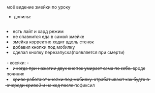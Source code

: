 моё видение змейки по уроку
- допилы:
<br>
<li>есть лайт и хард режим</li>
<li>не спавнится еда в самой змейке</li>
<li>змейка корректно ходит вдоль стенок</li>
<li>добавил кнопки под мобилку</li>
<li>сделал кнопку перезапуска(появляется при смерти)</li>
<br>
- косяки:
- <br>
<li>и̶н̶о̶г̶д̶а̶ ̶п̶р̶и̶ ̶н̶а̶ж̶а̶т̶и̶и̶ ̶д̶в̶у̶х̶ ̶к̶н̶о̶п̶о̶к̶ ̶у̶м̶и̶р̶а̶е̶т̶ ̶с̶а̶м̶а̶ ̶п̶о̶ ̶с̶е̶б̶е̶.̶  вроде починил</li>
<li>к̶р̶и̶в̶о̶ ̶р̶а̶б̶о̶т̶а̶ю̶т̶ ̶к̶н̶о̶п̶к̶и̶ ̶п̶о̶д̶ ̶м̶о̶б̶и̶л̶к̶у̶.̶ ̶о̶т̶р̶а̶б̶а̶т̶ы̶в̶а̶ю̶т̶ ̶к̶а̶к̶ ̶б̶у̶д̶т̶о̶ ̶в̶ ̶о̶ч̶е̶р̶е̶д̶и̶ ̶к̶р̶и̶в̶о̶й̶ ̶и̶ ̶н̶а̶ ̶х̶о̶д̶ ̶п̶о̶с̶л̶е̶  пофиксил</li>
